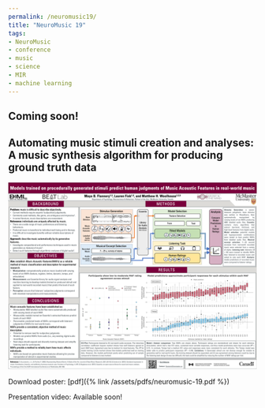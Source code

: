 ```yaml
---
permalink: /neuromusic19/
title: "NeuroMusic 19"
tags:
- NeuroMusic
- conference
- music 
- science 
- MIR 
- machine learning
---
```


## Coming soon!

## Automating music stimuli creation and analyses: A music synthesis algorithm for producing ground truth data

![Conference poster](/assets/images/neuromusic-19.png)

Download poster: [pdf]({% link /assets/pdfs/neuromusic-19.pdf %})

Presentation video: Available soon!

